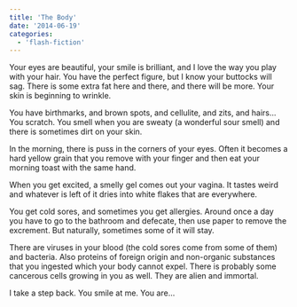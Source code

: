 ```yaml
---
title: 'The Body'
date: '2014-06-19'
categories:
  - 'flash-fiction'
---
```


Your eyes are beautiful, your smile is brilliant, and I love the way you play
with your hair. You have the perfect figure, but I know your buttocks will sag.
There is some extra fat here and there, and there will be more. Your skin is
beginning to wrinkle.

<!-- truncate -->


You have birthmarks, and brown spots, and cellulite, and zits, and hairs... You
scratch. You smell when you are sweaty (a wonderful sour smell) and there is
sometimes dirt on your skin.

In the morning, there is puss in the corners of your eyes. Often it becomes a
hard yellow grain that you remove with your finger and then eat your morning
toast with the same hand.

When you get excited, a smelly gel comes out your vagina. It tastes weird and
whatever is left of it dries into white flakes that are everywhere.

You get cold sores, and sometimes you get allergies. Around once a day you have
to go to the bathroom and defecate, then use paper to remove the excrement. But
naturally, sometimes some of it will stay.

There are viruses in your blood (the cold sores come from some of them) and
bacteria. Also proteins of foreign origin and non-organic substances that you
ingested which your body cannot expel. There is probably some cancerous cells
growing in you as well. They are alien and immortal.

I take a step back. You smile at me. You are...
